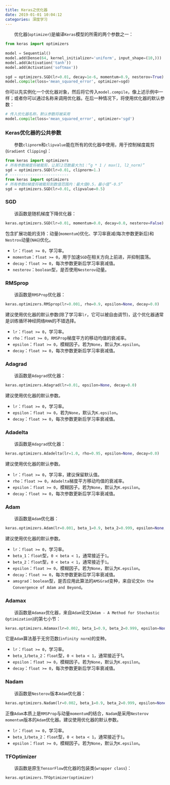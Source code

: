 ```yaml
---
title: Keras之优化器
date: 2019-01-01 10:04:12
categories: 深度学习
---
```

&emsp;&emsp;优化器(`optimizer`)是编译`Keras`模型的所需的两个参数之一：

``` python
from keras import optimizers
​
model = Sequential()
model.add(Dense(64, kernel_initializer='uniform', input_shape=(10,)))
model.add(Activation('tanh'))
model.add(Activation('softmax'))
​
sgd = optimizers.SGD(lr=0.01, decay=1e-6, momentum=0.9, nesterov=True)
model.compile(loss='mean_squared_error', optimizer=sgd)
```

你可以先实例化一个优化器对象，然后将它传入`model.compile`，像上述示例中一样；或者你可以通过名称来调用优化器。在后一种情况下，将使用优化器的默认参数：

``` python
# 传入优化器名称，默认参数将被采用
model.compile(loss='mean_squared_error', optimizer='sgd')
```

### Keras优化器的公共参数

&emsp;&emsp;参数`clipnorm`和`clipvalue`能在所有的优化器中使用，用于控制梯度裁剪(`Gradient Clipping`)：

``` python
from keras import optimizers
# 所有参数梯度将被裁剪，让其l2范数最大为1：“g * 1 / max(1, l2_norm)”
sgd = optimizers.SGD(lr=0.01, clipnorm=1.)
# --------------------------
from keras import optimizers
# 所有参数d梯度将被裁剪到数值范围内：最大值0.5，最小值“-0.5”
sgd = optimizers.SGD(lr=0.01, clipvalue=0.5)
```

### SGD

&emsp;&emsp;该函数是随机梯度下降优化器：

``` python
keras.optimizers.SGD(lr=0.01, momentum=0.0, decay=0.0, nesterov=False)
```

包含扩展功能的支持：动量(`momentum`)优化、学习率衰减(每次参数更新后)和`Nestrov`动量(`NAG`)优化。

- `lr`：`float >= 0`，学习率。
- `momentum`：`float >= 0`，用于加速`SGD`在相关方向上前进，并抑制震荡。
- `decay`：`float >= 0`，每次参数更新后学习率衰减值。
- `nesterov`：`boolean`型，是否使用`Nesterov`动量。

### RMSprop

&emsp;&emsp;该函数是`RMSProp`优化器：

``` python
keras.optimizers.RMSprop(lr=0.001, rho=0.9, epsilon=None, decay=0.0)
```

建议使用优化器的默认参数(除了学习率`lr`，它可以被自由调节)，这个优化器通常是训练循环神经网络`RNN`的不错选择。

- `lr`：`float >= 0`，学习率。
- `rho`：`float >= 0`，`RMSProp`梯度平方的移动均值的衰减率。
- `epsilon`：`float >= 0`，模糊因子。若为`None`，默认为`K.epsilon`。
- `decay`：`float >= 0`，每次参数更新后学习率衰减值。

### Adagrad

&emsp;&emsp;该函数是`Adagrad`优化器：

``` python
keras.optimizers.Adagrad(lr=0.01, epsilon=None, decay=0.0)
```

建议使用优化器的默认参数。

- `lr`：`float >= 0`，学习率。
- `epsilon`：`float >= 0`，若为`None`，默认为`K.epsilon`。
- `decay`：`float >= 0`，每次参数更新后学习率衰减值。

### Adadelta

&emsp;&emsp;该函数是`Adagrad`优化器：

``` python
keras.optimizers.Adadelta(lr=1.0, rho=0.95, epsilon=None, decay=0.0)
```

建议使用优化器的默认参数。

- `lr`：`float >= 0`，学习率，建议保留默认值。
- `rho`：`float >= 0`，`Adadelta`梯度平方移动均值的衰减率。
- `epsilon`：`float >= 0`，模糊因子。若为`None`，默认为`K.epsilon`。
- `decay`：`float >= 0`，每次参数更新后学习率衰减值。

### Adam

&emsp;&emsp;该函数是`Adam`优化器：

``` python
keras.optimizers.Adam(lr=0.001, beta_1=0.9, beta_2=0.999, epsilon=None, decay=0.0, amsgrad=False)
```

建议使用优化器的默认参数。

- `lr`：`float >= 0`，学习率。
- `beta_1`：`float`型，`0 < beta < 1`，通常接近于`1`。
- `beta_2`：`float`型，`0 < beta < 1`，通常接近于`1`。
- `epsilon`：`float >= 0`，模糊因子。若为`None`，默认为`K.epsilon`。
- `decay`：`float >= 0`，每次参数更新后学习率衰减值。
- `amsgrad`：`boolean`型，是否应用此算法的`AMSGrad`变种，来自论文`On the Convergence of Adam and Beyond`。

### Adamax

&emsp;&emsp;该函数是`Adamax`优化器，来自`Adam`论文(`Adam - A Method for Stochastic Optimization`)的第七小节：

``` python
keras.optimizers.Adamax(lr=0.002, beta_1=0.9, beta_2=0.999, epsilon=None, decay=0.0)
```

它是`Adam`算法基于无穷范数(`infinity norm`)的变种。

- `lr`：`float >= 0`，学习率。
- `beta_1/beta_2`：`float`型，`0 < beta < 1`，通常接近于1。
- `epsilon`：`float >= 0`，模糊因子。若为`None`，默认为`K.epsilon`。
- `decay`：`float >= 0`，每次参数更新后学习率衰减值。

### Nadam

&emsp;&emsp;该函数是`Nesterov`版本`Adam`优化器：

``` python
keras.optimizers.Nadam(lr=0.002, beta_1=0.9, beta_2=0.999, epsilon=None, schedule_decay=0.004)
```

正像`Adam`本质上是`RMSProp`与动量`momentum`的结合，`Nadam`是采用`Nesterov momentum`版本的`Adam`优化器。建议使用优化器的默认参数。

- `lr`：`float >= 0`，学习率。
- `beta_1/beta_2`：`float`型，`0 < beta < 1`，通常接近于`1`。
- `epsilon`：`float >= 0`，模糊因子。若为`None`，默认为`K.epsilon`。

### TFOptimizer

&emsp;&emsp;该函数是原生`TensorFlow`优化器的包装类(`wrapper class`)：

``` python
keras.optimizers.TFOptimizer(optimizer)
```